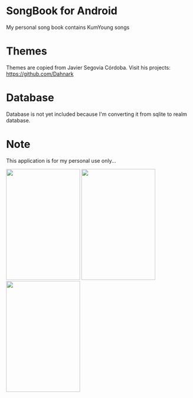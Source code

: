 # SongBook for Android
My personal song book contains KumYoung songs

# Themes
Themes are copied from Javier Segovia Córdoba. Visit his projects: https://github.com/Dahnark

# Database
Database is not yet included because I'm converting it from sqlite to realm database.

# Note
This application is for my personal use only...

<img src="https://drive.google.com/uc?export=download&id=0B4jAqJEPLvVSbXZuTjhUS052VXM" width="200" height="300" />
<img src="https://drive.google.com/uc?export=download&id=0B4jAqJEPLvVSZ2hLRjc4c1RDam8" width="200" height="300" />
<img src="https://drive.google.com/uc?export=download&id=0B4jAqJEPLvVSVGg0eFd0ZXlnRlk" width="200" height="300" />
